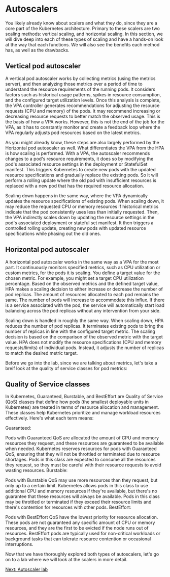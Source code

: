 # Autoscalers

You likely already know about scalers and what they do, since they are a core part of the Kubernetes architecture. Primary to these scalers are two scaling methods: vertical scaling, and horizontal scaling. In this section, we will dive deep into each of these types of scaling and have a hands-on look at the way that each functions. We will also see the benefits each method has, as well as the drawbacks.

## Vertical pod autoscaler

A vertical pod autoscaler works by collecting metrics (using the metrics server), and then analyzing those metrics over a period of time to understand the resource requirements of the running pods. It considers factors such as historical usage patterns, spikes in resource consumption, and the configured target utilization levels. Once this analysis is complete,  the VPA controller generates recommendations for adjusting the resource requests (CPU and memory) of the pods. It may recommend increasing or decreasing resource requests to better match the observed usage. This is the basis of how a VPA works. However, this is not the end of the job for the VPA, as it has to constantly monitor and create a feedback loop where the VPA regularly adjusts pod resources based on the latest metrics.

As you might already know, these steps are also largely performed by the Horizontal pod autoscaler as well. What differentiates the VPA from the HPA is how scaling is performed. With a VPA, the autoscaler recommends changes to a pod's resource requirements, it does so by modifying the pod's associated resource settings in the deployment or StatefulSet manifest. This triggers Kubernetes to create new pods with the updated resource specifications and gradually replace the existing pods. So it will perform a rolling update where the old pod with insufficient resources is replaced with a new pod that has the required resource allocation.

Scaling down happens in the same way, where the VPA dynamically updates the resource specifications of existing pods. When scaling down, it may reduce the requested CPU or memory resources if historical metrics indicate that the pod consistently uses less than initially requested. Then, the VPA indirectly scales down by updating the resource settings in the pod's associated deployment or stateful set manifest. It then triggers a controlled rolling update, creating new pods with updated resource specifications while phasing out the old ones.

## Horizontal pod autoscaler

A horizontal pod autoscaler works in the same way as a VPA for the most part. It continuously monitors specified metrics, such as CPU utilization or custom metrics, for the pods it is scaling. You define a target value for the chosen metric. For example, you might set a target CPU utilization percentage. Based on the observed metrics and the defined target value, HPA makes a scaling decision to either increase or decrease the number of pod replicas. The amount of resources allocated to each pod remains the same. The number of pods will increase to accommodate this influx. If there is a service associated with the pod, the service will automatically start load balancing across the pod replicas without any intervention from your side.

Scaling down is handled in roughly the same way. When scaling down, HPA reduces the number of pod replicas. It terminates existing pods to bring the number of replicas in line with the configured target metric. The scaling decision is based on the comparison of the observed metric with the target value. HPA does not modify the resource specifications (CPU and memory requests/limits) of individual pods. Instead, it adjusts the number of replicas to match the desired metric target.

Before we go into the lab, since we are talking about metrics, let's take a breif look at the quality of service classes for pod metrics:

## Quality of Service classes

In Kubernetes, Guaranteed, Burstable, and BestEffort are Quality of Service (QoS) classes that define how pods (the smallest deployable units in Kubernetes) are treated in terms of resource allocation and management. These classes help Kubernetes prioritize and manage workload resources effectively. Here's what each term means:

Guaranteed:

Pods with Guaranteed QoS are allocated the amount of CPU and memory resources they request, and these resources are guaranteed to be available when needed.
Kubernetes reserves resources for pods with Guaranteed QoS, ensuring that they will not be throttled or terminated due to resource shortages.
Pods in this class are expected to consume all the resources they request, so they must be careful with their resource requests to avoid wasting resources.
Burstable:

Pods with Burstable QoS may use more resources than they request, but only up to a certain limit.
Kubernetes allows pods in this class to use additional CPU and memory resources if they're available, but there's no guarantee that these resources will always be available.
Pods in this class may be throttled or terminated if they exceed their resource limits and there's contention for resources with other pods.
BestEffort:

Pods with BestEffort QoS have the lowest priority for resource allocation.
These pods are not guaranteed any specific amount of CPU or memory resources, and they are the first to be evicted if the node runs out of resources.
BestEffort pods are typically used for non-critical workloads or background tasks that can tolerate resource contention or occasional interruptions.

Now that we have thoroughly explored both types of autoscalers, let's go on to a lab where we will look at the scalers in more detail.

[Next: Autoscaler lab](../Autoscaler101/autoscaler-lab.md)